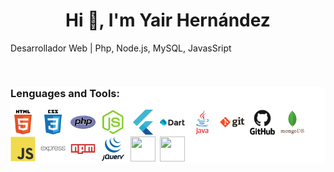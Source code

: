 <div id="header" align="center">
    <h1 align="center"> Hi 👋, I'm Yair Hernández</h1>
</div>

<div align="left">
    <p>
        Desarrollador Web | Php, Node.js, MySQL, JavasSript
    </p>
</div>

<br>

<div align="left" style="background-color: white;">
    <h3>Lenguages and Tools: </h3>
    <img src="https://github.com/devicons/devicon/blob/master/icons/html5/html5-original-wordmark.svg" alt="" width="40" height="40">&nbsp;
    <img src="https://github.com/devicons/devicon/blob/master/icons/css3/css3-original-wordmark.svg" alt="" width="40" height="40">&nbsp;
    <img src="https://github.com/devicons/devicon/blob/master/icons/php/php-original.svg" alt="" width="40" height="40">&nbsp;
    <img src="https://github.com/devicons/devicon/blob/master/icons/nodejs/nodejs-plain.svg" alt="" width="40" height="40">&nbsp;
    <img src="https://github.com/devicons/devicon/blob/master/icons/flutter/flutter-original.svg" alt="" width="40" height="40">&nbsp;
    <img src="https://github.com/devicons/devicon/blob/master/icons/dart/dart-original-wordmark.svg" alt="" width="40" height="40">&nbsp;
    <img src="https://github.com/devicons/devicon/blob/master/icons/java/java-original-wordmark.svg" alt="" width="40" height="40">&nbsp;
    <img src="https://github.com/devicons/devicon/blob/master/icons/git/git-original-wordmark.svg" alt="" width="40" height="40">&nbsp;
    <img src="https://github.com/devicons/devicon/blob/master/icons/github/github-original-wordmark.svg" alt="" width="40" height="40">&nbsp;
    <img src="https://github.com/devicons/devicon/blob/master/icons/mongodb/mongodb-original-wordmark.svg" alt="" width="40" height="40">&nbsp;
    <img src="https://github.com/devicons/devicon/blob/master/icons/javascript/javascript-original.svg" alt="" width="40" height="40">&nbsp;
    <img src="https://github.com/devicons/devicon/blob/master/icons/express/express-original-wordmark.svg" alt="" width="40" height="40">&nbsp;
    <img src="https://github.com/devicons/devicon/blob/master/icons/npm/npm-original-wordmark.svg" alt="" width="40" height="40">&nbsp;
    <img src="https://github.com/devicons/devicon/blob/master/icons/jquery/jquery-original-wordmark.svg" alt="" width="40" height="40">&nbsp;
    <img src="https://cdn.icon-icons.com/icons2/2415/PNG/512/bootstrap_plain_wordmark_logo_icon_146620.png" alt="" width="40" height="40">&nbsp;
    <img src="https://cdn.icon-icons.com/icons2/3053/PNG/512/postman_macos_bigsur_icon_189815.png" alt="" width="40" height="40">&nbsp;
</div>

